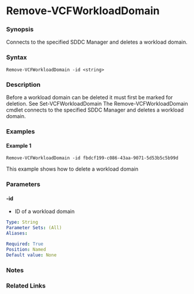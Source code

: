 # Remove-VCFWorkloadDomain

### Synopsis
Connects to the specified SDDC Manager and deletes a workload domain.

### Syntax
```
Remove-VCFWorkloadDomain -id <string>
```

### Description
Before a workload domain can be deleted it must first be marked for deletion. See Set-VCFWorkloadDomain
The Remove-VCFWorkloadDomain cmdlet connects to the specified SDDC Manager and deletes a workload domain.  

### Examples
#### Example 1
```
Remove-VCFWorkloadDomain -id fbdcf199-c086-43aa-9071-5d53b5c5b99d
```
This example shows how to delete a workload domain

### Parameters

#### -id
- ID of a workload domain

```yaml
Type: String
Parameter Sets: (All)
Aliases:

Required: True
Position: Named
Default value: None
```

### Notes

### Related Links
